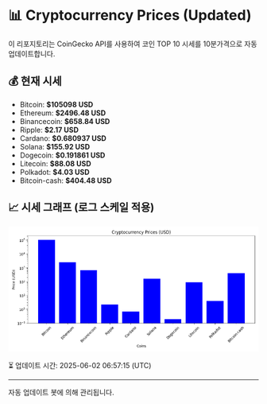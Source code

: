 
# 📊 Cryptocurrency Prices (Updated)

이 리포지토리는 CoinGecko API를 사용하여 코인 TOP 10 시세를 10분가격으로 자동 업데이트합니다.

## 💰 현재 시세
- Bitcoin: **$105098 USD**
- Ethereum: **$2496.48 USD**
- Binancecoin: **$658.84 USD**
- Ripple: **$2.17 USD**
- Cardano: **$0.680937 USD**
- Solana: **$155.92 USD**
- Dogecoin: **$0.191861 USD**
- Litecoin: **$88.08 USD**
- Polkadot: **$4.03 USD**
- Bitcoin-cash: **$404.48 USD**

## 📈 시세 그래프 (로그 스케일 적용)
![Crypto Prices](crypto_prices.png)

⏳ 업데이트 시간: 2025-06-02 06:57:15 (UTC)

---
자동 업데이트 봇에 의해 관리됩니다.
